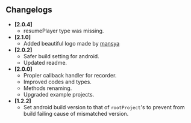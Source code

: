 ## Changelogs
- **[2.0.4]**
  + resumePlayer type was missing.
- **[2.1.0]**
  + Added beautiful logo made by [mansya](mansya)
- **[2.0.2]**
  + Safer build setting for android.
  + Updated readme.
- **[2.0.0]**
  + Propler callback handler for recorder.
  + Improved codes and types.
  + Methods renaming.
  + Upgraded example projects.
- **[1.2.2]**
  + Set android build version to that of `rootProject`'s to prevent from build failing cause of mismatched version.
